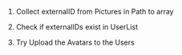 1. Collect externalID from Pictures in Path to array

2. Check if externalIDs exist in UserList

3. Try Upload the Avatars to the Users
